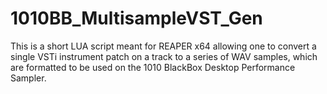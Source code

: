 # 1010BB_MultisampleVST_Gen
This is a short LUA script meant for REAPER x64 allowing one to convert a single VSTi instrument patch on a track to a series of WAV samples, which are formatted to be used on the 1010 BlackBox Desktop Performance Sampler.
